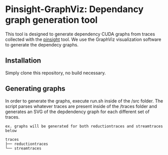 # Pinsight-GraphViz: Dependancy graph generation tool

This tool is designed to generate dependency CUDA graphs from traces collected with the [pinsight](https://github.com/passlab/pinsight) tool. We use the GraphViz visualization software to generate the dependecy graphs.

## Installation
Simply clone this repository, no build necessary.

## Generating graphs
In order to generate the graphs, execute run.sh inside of the /src folder. The script parses whatever traces are present inside of the /traces folder and generates an SVG of the depdendency graph for each different set of traces.
```
ex. graphs will be generated for both reductiontraces and streamtraces below

traces
├── reductiontraces
└── streamtraces
```

